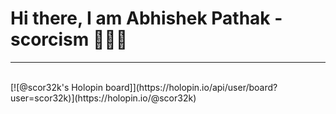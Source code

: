
<h1>Hi there, I am Abhishek Pathak - scorcism 🙋🏽‍♂️</h1> 
<hr>
<br>
[![@scor32k's Holopin board]](https://holopin.io/api/user/board?user=scor32k)](https://holopin.io/@scor32k)
